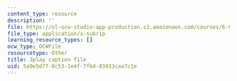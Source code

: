 ```yaml
---
content_type: resource
description: ''
file: https://ol-ocw-studio-app-production.s3.amazonaws.com/courses/6-042j-mathematics-for-computer-science-spring-2015/5a9e5d778c531e4f7fb483933caa7c1e_n4KKgKpp--0.srt
file_type: application/x-subrip
learning_resource_types: []
ocw_type: OCWFile
resourcetype: Other
title: 3play caption file
uid: 5a9e5d77-8c53-1e4f-7fb4-83933caa7c1e
---
```

